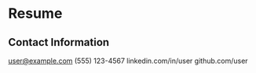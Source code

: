 # Resume

## Contact Information

user@example.com
(555) 123-4567
linkedin.com/in/user
github.com/user
